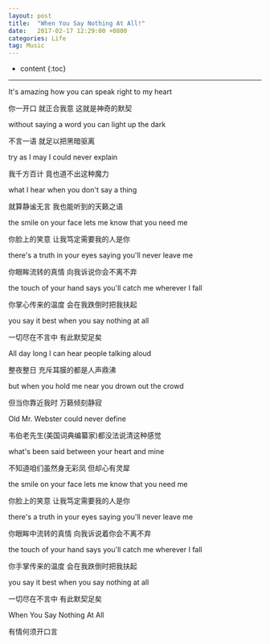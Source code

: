 ```yaml
---
layout: post
title:  "When You Say Nothing At All!"
date:   2017-02-17 12:29:00 +0800
categories: Life
tag: Music
---
```


* content
{:toc}

---


It's amazing how you can speak right to my heart

你一开口 就正合我意 这就是神奇的默契

without saying a word you can light up the dark

不言一语 就足以把黑暗驱离

try as I may I could never explain

我千方百计 竟也道不出这种魔力

what I hear when you don't say a thing

就算静谧无言 我也能听到的天籁之语

the smile on your face lets me know that you need me

你脸上的笑意 让我笃定需要我的人是你

there's a truth in your eyes saying you'll never leave me

你眼眸流转的真情 向我诉说你会不离不弃

the touch of your hand says you'll catch me wherever I fall

你掌心传来的温度 会在我跌倒时把我扶起

you say it best when you say nothing at all

一切尽在不言中 有此默契足矣

All day long I can hear people talking aloud

整夜整日 充斥耳膜的都是人声鼎沸

but when you hold me near you drown out the crowd

但当你靠近我时 万籁倾刻静寂

Old Mr. Webster could never define

韦伯老先生(美国词典编纂家)都没法说清这种感觉

what's been said between your heart and mine

不知道咱们虽然身无彩凤 但却心有灵犀

the smile on your face lets me know that you need me

你脸上的笑意 让我笃定需要我的人是你

there's a truth in your eyes saying you'll never leave me

你眼眸中流转的真情 向我诉说着你会不离不弃

the touch of your hand says you'll catch me wherever I fall

你手掌传来的温度 会在我跌倒时把我扶起

you say it best when you say nothing at all

一切尽在不言中 有此默契足矣

When You Say Nothing At All

有情何须开口言


[jekyll]:      http://jekyllrb.com
[jekyll-gh]:   https://github.com/jekyll/jekyll
[jekyll-help]: https://github.com/jekyll/jekyll-help
